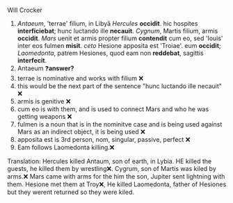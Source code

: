 Will Crocker 

1. *Antaeum*, 'terrae' filium, in Libyā *Hercules* **occidit**. hic hospites **interficiebat**; hunc luctando ille **necauit**. *Cygnum*, Martis filium, armis **occidit**. *Mars* uenit et armis propter filium **contendit** cum eo, sed 'Iouis' inter eos fulmen **misit**. *ceto* Hesione apposita est 'Troiae'. eum **occidit**; *Laomedonta*, patrem Hesiones, quod eam non **reddebat**, sagittis **interfecit**.
2. Antaeum  ❓**answer?**
3. terrae is nominative and works with filium ❌
4. this would be the next part of the sentence  "hunc luctando ille necauit" ❌
5. armis is genitive ❌
6. cum eo is with them, and is used to connect Mars and who he was getting weapons ❌
7. fulmen is a noun that is in the nominitve case and is being used against Mars as an indirect object, it is being used ❌
8. apposita est is 3rd person, nom, singular, passive, perfect ❌
9. Eam follows Laomedonta killing.❌

Translation:
Hercules killed Antaum, son of earth, in Lybia. HE killed the guests, he killed them by wrestling❌. Cygrum, son of Martis was kiled by arms.❌ Mars came with arms for the him the son, Jupiter sent lightning with them. Hesione met them at Troy❌, He killed Laomedonta, father of Hesiones but they werent returned so they were kiled.
